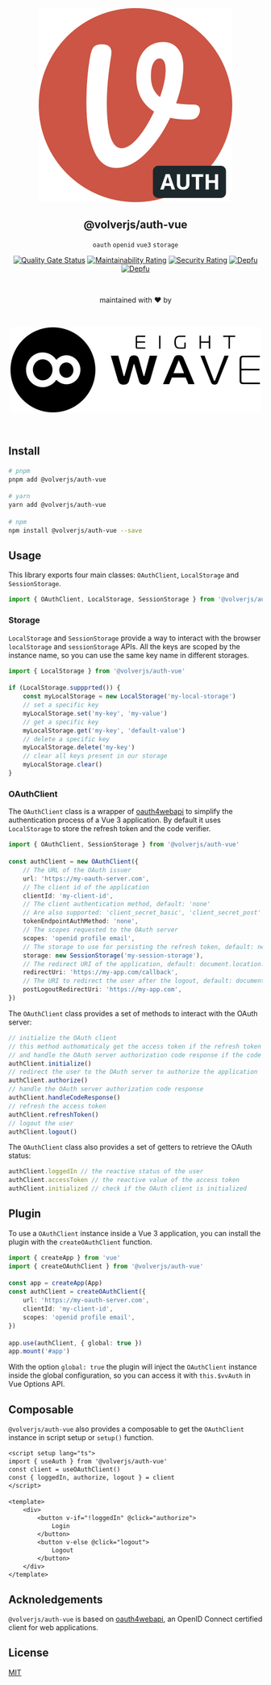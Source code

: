 <div align="center">

[![volverjs](docs/static/volverjs-auth.svg)](https://volverjs.github.io/auth-vue)

## @volverjs/auth-vue

`oauth` `openid` `vue3` `storage`

[![Quality Gate Status](https://sonarcloud.io/api/project_badges/measure?project=volverjs_auth-vue&metric=alert_status)](https://sonarcloud.io/summary/new_code?id=volverjs_auth-vue) [![Maintainability Rating](https://sonarcloud.io/api/project_badges/measure?project=volverjs_auth-vue&metric=sqale_rating)](https://sonarcloud.io/summary/new_code?id=volverjs_auth-vue) [![Security Rating](https://sonarcloud.io/api/project_badges/measure?project=volverjs_auth-vue&metric=security_rating)](https://sonarcloud.io/summary/new_code?id=volverjs_auth-vue) [![Depfu](https://badges.depfu.com/badges/0d2dd36acf771e7b66ddbb861ec96160/status.svg)](https://depfu.com) [![Depfu](https://badges.depfu.com/badges/0d2dd36acf771e7b66ddbb861ec96160/overview.svg)](https://depfu.com/github/volverjs/auth-vue?project_id=38568)

<br>

maintained with ❤️ by

<br>

[![8 Wave](docs/static/8wave.svg)](https://8wave.it)

<br>

</div>

## Install

```bash
# pnpm
pnpm add @volverjs/auth-vue

# yarn
yarn add @volverjs/auth-vue

# npm
npm install @volverjs/auth-vue --save
```

## Usage

This library exports four main classes: `OAuthClient`, `LocalStorage` and `SessionStorage`.

```typescript
import { OAuthClient, LocalStorage, SessionStorage } from '@volverjs/auth-vue'
```

### Storage

`LocalStorage` and `SessionStorage` provide a way to interact with the browser `localStorage` and `sessionStorage` APIs.
All the keys are scoped by the instance name, so you can use the same key name in different storages.

```typescript
import { LocalStorage } from '@volverjs/auth-vue'

if (LocalStorage.suppprted()) {
    const myLocalStorage = new LocalStorage('my-local-storage')
    // set a specific key
    myLocalStorage.set('my-key', 'my-value')
    // get a specific key
    myLocalStorage.get('my-key', 'default-value')
    // delete a specific key
    myLocalStorage.delete('my-key')
    // clear all keys present in our storage
    myLocalStorage.clear()
}
```

### OAuthClient

The `OAuthClient` class is a wrapper of [oauth4webapi](https://github.com/panva/oauth4webapi) to simplify the authentication process of a Vue 3 application.
By default it uses `LocalStorage` to store the refresh token and the code verifier.

```typescript
import { OAuthClient, SessionStorage } from '@volverjs/auth-vue'

const authClient = new OAuthClient({
    // The URL of the OAuth issuer
    url: 'https://my-oauth-server.com',
    // The client id of the application
    clientId: 'my-client-id',
    // The client authentication method, default: 'none'
    // Are also supported: 'client_secret_basic', 'client_secret_post' and 'private_key_jwt'
    tokenEndpointAuthMethod: 'none',
    // The scopes requested to the OAuth server
    scopes: 'openid profile email',
    // The storage to use for persisting the refresh token, default: new LocalStorage('oauth')
    storage: new SessionStorage('my-session-storage'),
    // The redirect URI of the application, default: document.location.origin
    redirectUri: 'https://my-app.com/callback',
    // The URI to redirect the user after the logout, default: document.location.origin
    postLogoutRedirectUri: 'https://my-app.com',
})
```

The `OAuthClient` class provides a set of methods to interact with the OAuth server:

```typescript
// initialize the OAuth client
// this method authomaticaly get the access token if the refresh token is present
// and handle the OAuth server authorization code response if the code is present
authClient.initialize()
// redirect the user to the OAuth server to authorize the application
authClient.authorize()
// handle the OAuth server authorization code response
authClient.handleCodeResponse()
// refresh the access token
authClient.refreshToken()
// logout the user
authClient.logout()
```

The `OAuthClient` class also provides a set of getters to retrieve the OAuth status:

```typescript
authClient.loggedIn // the reactive status of the user
authClient.accessToken // the reactive value of the access token
authClient.initialized // check if the OAuth client is initialized
```

## Plugin

To use a `OAuthClient` instance inside a Vue 3 application, you can install the plugin with the `createOAuthClient` function.

```typescript
import { createApp } from 'vue'
import { createOAuthClient } from '@volverjs/auth-vue'

const app = createApp(App)
const authClient = createOAuthClient({
    url: 'https://my-oauth-server.com',
    clientId: 'my-client-id',
    scopes: 'openid profile email',
})

app.use(authClient, { global: true })
app.mount('#app')
```

With the option `global: true` the plugin will inject the `OAuthClient` instance inside the global configuration, so you can access it with `this.$vvAuth` in Vue Options API.

## Composable

`@volverjs/auth-vue` also provides a composable to get the `OAuthClient` instance in script setup or `setup()` function.

```vue
<script setup lang="ts">
import { useAuth } from '@volverjs/auth-vue'
const client = useOAuthClient()
const { loggedIn, authorize, logout } = client
</script>

<template>
    <div>
        <button v-if="!loggedIn" @click="authorize">
            Login
        </button>
        <button v-else @click="logout">
            Logout
        </button>
    </div>
</template>
```

## Acknoledgements

`@volverjs/auth-vue` is based on [oauth4webapi](https://github.com/panva/oauth4webapi), an OpenID Connect certified client for web applications.

## License

[MIT](http://opensource.org/licenses/MIT)
